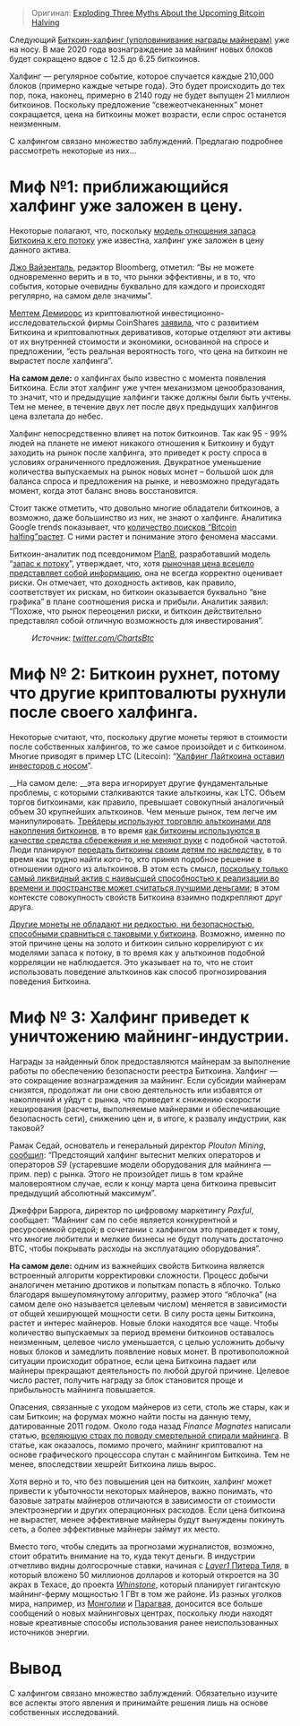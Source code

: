  >  Оригинал: [Exploding Three Myths About the Upcoming Bitcoin Halving](https://www.swanbitcoin.com/exploding-3-myths-about-the-upcoming-bitcoin-halving)

Следующий [Биткоин-халфинг (уполовинивание награды майнерам)](https://www.bitcoinblockhalf.com/) уже на носу. В мае 2020 года вознаграждение за майнинг новых блоков будет сокращено вдвое с 12.5 до 6.25 биткоинов.

Халфинг — регулярное событие, которое случается каждые 210,000 блоков (примерно каждые четыре года). Это будет происходить до тех пор, пока, наконец, примерно в 2140 году не будет выпущен 21 миллион биткоинов. Поскольку предложение “свежеотчеканенных” монет сокращается, цена на биткоины может возрасти, если спрос останется неизменным.

С халфингом связано множество заблуждений. Предлагаю подробнее рассмотреть некоторые из них...

<h1 id="%D0%BC%D0%B8%D1%84-%E2%84%961-%D0%BF%D1%80%D0%B8%D0%B1%D0%BB%D0%B8%D0%B6%D0%B0%D1%8E%D1%89%D0%B8%D0%B9%D1%81%D1%8F-%D1%85%D0%B0%D0%BB%D1%84%D0%B8%D0%BD%D0%B3-%D1%83%D0%B6%D0%B5-%D0%B7%D0%B0%D0%BB%D0%BE%D0%B6%D0%B5%D0%BD-%D0%B2-%D1%86%D0%B5%D0%BD%D1%83">Миф №1: приближающийся халфинг уже заложен в цену.</h1>

Некоторые полагают, что, поскольку [модель отношения запаса Биткоина к его потоку](https://bitcoin-translated.ru/sources/plan-b/s2f/) уже известна, халфинг уже заложен в цену данного актива. 

[Джо Вайзенталь](https://twitter.com/TheStalwart/status/1157331492453933057?s=20), редактор Bloomberg, отметил: “Вы не можете одновременно верить и в то, что рынки эффективны, и в то, что события, которые очевидны буквально для каждого и происходят регулярно, на самом деле значимы”.

[Мелтем Демирорс](https://twitter.com/Melt_Dem) из криптовалютной инвестиционно-исследовательской фирмы CoinShares [заявила](https://twitter.com/Melt_Dem/status/1209457337393647617), что с развитием Биткоина и криптовалютных деривативов, которые отделяют эти активы от их внутренней стоимости и экономики, основанной на спросе и предложении, “есть реальная вероятность того, что цена на биткоин не вырастет после халфинга”.

__На самом деле:__ о халфингах было известно с момента появления Биткоина. Если этот халфинг уже учтен механизмом ценообразования, то значит, что и предыдущие халфинги также должны были быть учтены. Тем не менее, в течение двух лет после двух предыдущих халфингов цена взлетала до небес.

Халфинг непосредственно влияет на поток биткоинов. Так как 95 - 99% людей на планете не имеют никакого отношения к Биткоину и будут заходить на рынок после халфинга, это приведет к росту спроса в условиях ограниченного предложения. Двукратное уменьшение количества выпускаемых на рынок новых монет – большой шок для баланса спроса и предложения на рынке, и невозможно предугадать момент, когда этот баланс вновь восстановится.

Стоит также отметить, что довольно многие обладатели биткоинов, а возможно, даже большинство из них, не знают о халфинге. Аналитика Google trends показывает, что [количество поисков “Bitcoin halfing”растет](https://trends.google.com/trends/explore?q=bitcoin%20halving). С ними растет и понимание этого феномена массами.

Биткоин-аналитик под псевдонимом [PlanB](https://medium.com/@100trillionUSD/efficient-market-hypothesis-and-Bitcoin-stock-to-flow-model-db17f40e6107), разработавший модель “[запас к потоку](https://bitcoin-translated.ru/sources/plan-b/s2f/)”, утверждает, что, хотя [рыночная цена всецело представляет собой информацию](https://medium.com/@100trillionUSD/efficient-market-hypothesis-and-bitcoin-stock-to-flow-model-db17f40e6107), она не всегда корректно оценивает риски. Он отмечает, что доходность активов, как правило, соответствует их рискам, но биткоин оказывается буквально “вне графика” в плане соотношения риска и прибыли. Аналитик заявил: “Похоже, что рынок переоценил риски, и биткоин действительно представлял собой отличную возможность для инвестирования”.  

<figure class="kg-card kg-image-card kg-card-hascaption"><img alt="" class="kg-image" loading="lazy" src="https://lh5.googleusercontent.com/p_WMQhwExkukGpkPGdW2a9TXLE9mW7s7NKNujBGnYsFlxu20ZE5XMI7UbRZYpRD5y283hTYX7SamXpXTqjE69f8CGZiB4Jr3zfBZs_pu6bn6ZqRJ_ny3XMC_0HWZUkXsykyPez2m=s0"/><figcaption><em>Источник: </em><a href="https://twitter.com/ChartsBtc/status/1179040494157848578?s=20"><em>twitter.com/ChartsBtc</em></a></figcaption></figure>

<h1 id="%D0%BC%D0%B8%D1%84-%E2%84%96-2-%D0%B1%D0%B8%D1%82%D0%BA%D0%BE%D0%B8%D0%BD-%D1%80%D1%83%D1%85%D0%BD%D0%B5%D1%82-%D0%BF%D0%BE%D1%82%D0%BE%D0%BC%D1%83-%D1%87%D1%82%D0%BE-%D0%B4%D1%80%D1%83%D0%B3%D0%B8%D0%B5-%D0%BA%D1%80%D0%B8%D0%BF%D1%82%D0%BE%D0%B2%D0%B0%D0%BB%D1%8E%D1%82%D1%8B-%D1%80%D1%83%D1%85%D0%BD%D1%83%D0%BB%D0%B8-%D0%BF%D0%BE%D1%81%D0%BB%D0%B5-%D1%81%D0%B2%D0%BE%D0%B5%D0%B3%D0%BE-%D1%85%D0%B0%D0%BB%D1%84%D0%B8%D0%BD%D0%B3%D0%B0">Миф № 2: Биткоин рухнет, потому что другие криптовалюты рухнули после своего халфинга.</h1>

Некоторые считают, что, поскольку другие монеты теряют в стоимости после собственных халфингов, то же самое произойдет и с биткоином. Многие приводят в пример LTC (Litecoin): “[Халфинг Лайткоина оставил инвесторов с носом](https://www.bloomberg.com/news/articles/2019-08-02/crypto-hype-over-halving-leaves-litecoin-owners-holding-the-bag)”.

__На самом деле: __эта вера игнорирует другие фундаментальные проблемы, с которыми сталкиваются такие альткоины, как LTC. Объем торгов биткоинами, как правило, превышает совокупный аналогичный объем 30 крупнейших альткоинов. Чем меньше рынок, тем легче им манипулировать. [Трейдеры используют торговлю альткоинами для накопления биткоинов](https://bitcoinist.com/popular-crypto-analyst-explains-how-to-accumulate-bitcoin/), в то время [как биткоины используются в качестве средства сбережения и не меняют руки](https://www.newsbtc.com/2019/12/28/70-of-bitcoin-moved-6-months-means-big-bull-run-coming/) с подобной частотой. Люди планируют [передать биткоины своим детям по наследству](https://www.wealthmanagement.com/estate-planning/estate-planning-bitcoin-explained), в то время как трудно найти кого-то, кто принял подобное решение в отношении одного из альткоинов. В этом есть смысл, [поскольку только самый ликвидный актив с наивысшей способностью к реализации во времени и пространстве может считаться лучшими деньгами](http://monadnock.net/menger/money.html); в этом контексте совокупность свойств Биткоина взаимно подкрепляют друг друга.

[Другие монеты не обладают ни редкостью, ни безопасностью, способными сравниться с таковыми у биткоина](https://medium.com/@jimmysong/on-altcoin-valuation-bf19a30ee0df). Возможно, именно по этой причине цены на золото и биткоин сильно коррелируют с их моделями запаса к потоку, в то время как у альткоинов подобной корреляции не наблюдается. Это указывает на то, что не стоит использовать поведение альткоинов как способ прогнозирования поведения Биткоина.

<h1 id="%D0%BC%D0%B8%D1%84-%E2%84%96-3-%D1%85%D0%B0%D0%BB%D1%84%D0%B8%D0%BD%D0%B3-%D0%BF%D1%80%D0%B8%D0%B2%D0%B5%D0%B4%D0%B5%D1%82-%D0%BA-%D1%83%D0%BD%D0%B8%D1%87%D1%82%D0%BE%D0%B6%D0%B5%D0%BD%D0%B8%D1%8E-%D0%BC%D0%B0%D0%B9%D0%BD%D0%B8%D0%BD%D0%B3-%D0%B8%D0%BD%D0%B4%D1%83%D1%81%D1%82%D1%80%D0%B8%D0%B8">Миф № 3: Халфинг приведет к уничтожению майнинг-индустрии.</h1>

Награды за найденный блок предоставляются майнерам за выполнение работы по обеспечению безопасности реестра Биткоина. Халфинг — это сокращение вознаграждения за майнинг. Если субсидии майнерам снизятся, продолжат ли они свою деятельность или избавятся от накоплений и уйдут с рынка, что приведет к снижению скорости хеширования (расчеты, выполняемые майнерами и обеспечивающие безопасность сети), снижению цен и, в итоге, к развалу индустрии, как таковой?

Рамак Седай, основатель и генеральный директор _Plouton Mining_, [сообщил](https://coinrivet.com/what-impact-will-the-Bitcoin-halving-have-on-bitcoin-mining/): “Предстоящий халфинг вытеснит мелких операторов и операторов _S9_ (устаревшие модели оборудования для майнинга — прим. пер) с рынка. Этого не произойдет лишь в том крайне маловероятном случае, если к концу марта цена биткоина превысит предыдущий абсолютный максимум”.

Джеффри Баррога, директор по цифровому маркетингу _Paxful_, сообщает: “Майнинг сам по себе является конкурентной и ресурсоемкой средой; в сочетании с халфингом это приведет к тому, что многие любители и мелкие бизнесы не будут получать достаточно BTC, чтобы покрывать расходы на эксплуатацию оборудования”.

__На самом деле:__ одним из важнейших свойств Биткоина является встроенный алгоритм корректировки сложности. Процесс добычи аналогичен метанию дротиков и попыткам попасть в яблочко. Только благодаря вышеупомянутому алгоритму, размер этого “яблочка” (на самом деле оно называется целевым числом) меняется в зависимости от общей хеширующей мощности сети. В силу роста цены Биткоина, растет и интерес майнеров. Новые блоки находятся все чаще. Чтобы количество выпускаемых за период времени биткоинов оставалось неизменным, целевое число уменьшается, с целью усложнить добычу новых блоков и замедлить появление новых монет. В противоположной ситуации происходит обратное, если цена Биткоина падает или майнеры прекращают деятельность по любой другой причине. Целевое число растет, получить награду за блок становится проще и прибыльность майнинга повышается.

Опасения, связанные с уходом майнеров из сети, столь же стары, как и сам Биткоин; на форумах можно найти посты на данную тему, датированные 2011 годом. Около года назад _Finance Magnates_ написали статью, [вселяющую страх по поводу смертельной спирали майнинга](https://www.financemagnates.com/cryptocurrency/news/has-the-bitcoin-mining-industry-entered-into-a-death-spiral/). В статье, как оказалось, помимо прочего, майнинг криптовалют на основе графического процессора спутан с майнингом Биткоина. Тем не менее, впоследствии хешрейт Биткоина лишь вырос.

Хотя верно и то, что без повышения цен на биткоин, халфинг может привести к убыточности некоторых майнеров, важно понимать, что базовые затраты майнеров отличаются в зависимости от стоимости электроэнергии и других операционных расходов. Если цена биткоина не вырастет, менее эффективные майнеры будут вынуждены покинуть сеть, а более эффективные майнеры займут их место.

Вместо того, чтобы следить за прогнозами журналистов, возможно, стоит обратить внимание на то, куда текут деньги. В индустрии отчетливо видны долгосрочные ставки, начиная с [_Layer1_ Питера Тиля](https://fortune.com/2020/02/19/bitcoin-mine-open-crypto/), в который вложено 50 миллионов долларов и который откроется на 30 акрах в Техасе, до проекта [_Whinstone_](https://www.coindesk.com/1-gigawatt-bitcoin-mine-under-construction-in-texas-would-dwarf-bitmains), который планирует гигантскую майнинг-ферму мощностью 1 ГВт в том же районе. Из разных уголков мира, например, из [Монголии](https://bitcoinist.com/mongolia-1000-bitcoin-miners-2019/) и [Парагвая](https://www.coindesk.com/bitfury-partners-to-launch-bitcoin-mining-centers-in-paraguay), доносится все больше сообщений о новых майнинговых центрах, поскольку люди находят новые креативные способы использования ранее неиспользованных источников энергии.

<h1 id="%D0%B2%D1%8B%D0%B2%D0%BE%D0%B4">Вывод</h1>

С халфингом связано множество заблуждений. Обязательно изучите все аспекты этого явления и принимайте решения лишь на основе собственных исследований.
